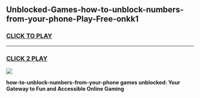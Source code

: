 
## Unblocked-Games-how-to-unblock-numbers-from-your-phone-Play-Free-onkk1
<h3>
<a href="https://premium76.site?title=how-to-unblock-numbers-from-your-phone&ref=18A1">CLICK TO PLAY</a></h3>
<hr>

<h3>
<a href="https://premium76.site?title=how-to-unblock-numbers-from-your-phone&ref=18A1">CLICK 2 PLAY</a>
  
</h3>

<a href="https://premium76.site?title=how-to-unblock-numbers-from-your-phone&ref=18A1"><img src="https://clearcache.store/games.png"></a>


**how-to-unblock-numbers-from-your-phone games unblocked: Your Gateway to Fun and Accessible Online Gaming**
